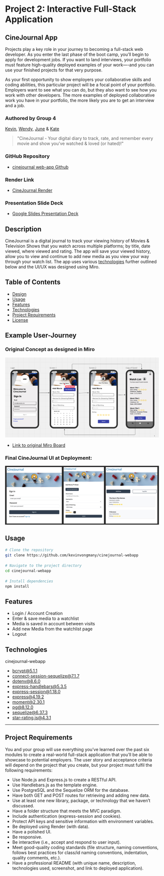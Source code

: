 # Project 2: Interactive Full-Stack Application
## CineJournal App

Projects play a key role in your journey to becoming a full-stack web developer. As you enter the last phase of the boot camp, you’ll begin to apply for development jobs. If you want to land interviews, your portfolio must feature high-quality deployed examples of your work—-and you can use your finished projects for that very purpose.

As your first opportunity to show employers your collaborative skills and coding abilities, this particular project will be a focal point of your portfolio. Employers want to see what you can do, but they also want to see how you work with other developers. The more examples of deployed collaborative work you have in your portfolio, the more likely you are to get an interview and a job.

### Authored by Group 4 
[Kevin](https://github.com/kevinvongmany/), [Wendy](https://github.com/Wendyydxiao), [June](https://github.com/Lijujujune) & [Kate](https://github.com/KateHanSta17)

> "CineJournal - Your digital diary to track, rate, and remember every movie and show you’ve watched & loved (or hated)!"

### GitHub Repository
* [cinejournal web-app Github](https://github.com/kevinvongmany/cinejournal-webapp)

### Render Link
* [CineJournal Render](https://cinejournal-webapp.onrender.com/)

### Presentation Slide Deck
* [Google Slides Presentation Deck](https://docs.google.com/presentation/d/1Bj0qHjcBjgfG8bgPua0K_Woulp7lCghDiQBMSCB6z1I/edit?usp=sharing)

## Description

CineJournal is a digital journal to track your viewing history of Movies & Television Shows that you watch across multiple platforms; by title, date viewed, where viewed and rating.
The app will save your viewed history, allow you to view and continue to add new media as you view your way through your watch list. 
The app uses various [technologies](#technologies) further outlined below and the UI/UX was designed using Miro.

## Table of Contents

- [Design](#example-user-journey)
- [Usage](#usage)
- [Features](#features)
- [Technologies](#technologies)
- [Project Requirements](#project-requirements)
- [License](#license)


## Example User-Journey
### Original Concept as designed in Miro
![Early Concept and UI design](./assets/images/cinejournal%20example.jpg)
* [Link to original Miro Board](https://miro.com/app/board/uXjVKj-YzjQ=/)


### Final CineJournal UI at Deployment:
![Login View](./assets/images/view%20copy.jpg)


## Usage

```bash
# Clone the repository
git clone https://github.com/kevinvongmany/cinejournal-webapp

# Navigate to the project directory
cd cinejournal-webapp

# Install dependencies
npm install
```

## Features

* Login / Account Creation
* Enter & save media to a watchlist
* Media is saved in account between visits 
* Add new Media from the watchlist page 
* Logout

## Technologies

cinejournal-webapp
* bcrypt@5.1.1
* connect-session-sequelize@7.1.7
* dotenv@8.6.0
* express-handlebars@5.3.5
* express-session@1.18.0
* express@4.19.2
* moment@2.30.1
* pg@8.12.0
* sequelize@6.37.3
* star-rating.js@4.3.1

-----------------------------

## Project Requirements
You and your group will use everything you’ve learned over the past six modules to create a real-world full-stack application that you’ll be able to showcase to potential employers. The user story and acceptance criteria will depend on the project that you create, but your project must fulfil the following requirements:


* Use Node.js and Express.js to create a RESTful API.
* Use Handlebars.js as the template engine.
* Use PostgreSQL and the Sequelize ORM for the database.
* Have both GET and POST routes for retrieving and adding new data.
* Use at least one new library, package, or technology that we haven’t discussed.
* Have a folder structure that meets the MVC paradigm.
* Include authentication (express-session and cookies).
* Protect API keys and sensitive information with environment variables.
* Be deployed using Render (with data).
* Have a polished UI.
* Be responsive.
* Be interactive (i.e., accept and respond to user input).
* Meet good-quality coding standards (file structure, naming conventions, follows best practices for class/id naming conventions, indentation, quality comments, etc.).
* Have a professional README (with unique name, description, technologies used, screenshot, and link to deployed application).